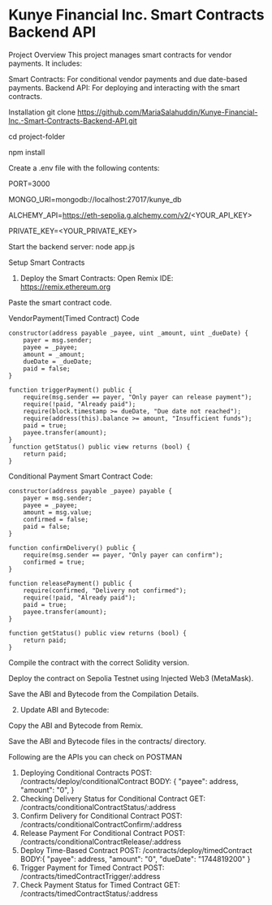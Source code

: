 # Kunye Financial Inc. Smart Contracts Backend API
Project Overview
This project manages smart contracts for vendor payments. It includes:

Smart Contracts: For conditional vendor payments and due date-based payments.
Backend API: For deploying and interacting with the smart contracts.


Installation
git clone https://github.com/MariaSalahuddin/Kunye-Financial-Inc.-Smart-Contracts-Backend-API.git

cd project-folder

npm install



Create a .env file with the following contents:

PORT=3000

MONGO_URI=mongodb://localhost:27017/kunye_db

ALCHEMY_API=https://eth-sepolia.g.alchemy.com/v2/<YOUR_API_KEY>

PRIVATE_KEY=<YOUR_PRIVATE_KEY>



Start the backend server: node app.js


Setup Smart Contracts
1. Deploy the Smart Contracts:
Open Remix IDE: https://remix.ethereum.org

Paste the smart contract code.


VendorPayment(Timed Contract) Code


    constructor(address payable _payee, uint _amount, uint _dueDate) {
        payer = msg.sender;
        payee = _payee;
        amount = _amount;
        dueDate = _dueDate;
        paid = false;
    }

    function triggerPayment() public {
        require(msg.sender == payer, "Only payer can release payment");
        require(!paid, "Already paid");
        require(block.timestamp >= dueDate, "Due date not reached");
        require(address(this).balance >= amount, "Insufficient funds");
        paid = true;
        payee.transfer(amount);
    }
     function getStatus() public view returns (bool) {
        return paid;
    }




Conditional Payment Smart Contract Code: 

    constructor(address payable _payee) payable {
        payer = msg.sender;
        payee = _payee;
        amount = msg.value; 
        confirmed = false;
        paid = false;
    }

    function confirmDelivery() public {
        require(msg.sender == payer, "Only payer can confirm");
        confirmed = true;
    }

    function releasePayment() public {
        require(confirmed, "Delivery not confirmed");
        require(!paid, "Already paid");
        paid = true;
        payee.transfer(amount);
    }

    function getStatus() public view returns (bool) {
        return paid;
    }


Compile the contract with the correct Solidity version.

Deploy the contract on Sepolia Testnet using Injected Web3 (MetaMask).

Save the ABI and Bytecode from the Compilation Details.

2. Update ABI and Bytecode:
   
Copy the ABI and Bytecode from Remix.

Save the ABI and Bytecode files in the contracts/ directory.


Following are the APIs you can check on POSTMAN

1. Deploying Conditional Contracts
  POST: /contracts/deploy/conditionalContract
  BODY: {
  "payee": address,
  "amount": "0",
}
2. Checking Delivery Status for Conditional Contract
   GET: /contracts/conditionalContractStatus/:address
3. Confirm  Delivery for Conditional Contract
   POST: /contracts/conditionalContractConfirm/:address
4. Release Payment For Conditional Contract
   POST: /contracts/conditionalContractRelease/:address
5. Deploy Time-Based Contract
   POST: /contracts/deploy/timedContract
   BODY:{
  "payee": address,
  "amount": "0",
  "dueDate": "1744819200"
}
6. Trigger Payment for Timed Contract
   POST: /contracts/timedContractTrigger/:address
7. Check Payment Status for Timed Contract
   GET: /contracts/timedContractStatus/:address
